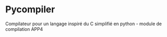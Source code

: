# Pycompiler
Compilateur pour un langage inspiré du C simplifié en python - module de compilation APP4
